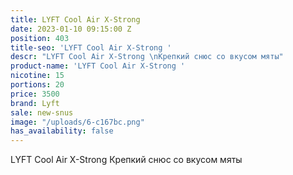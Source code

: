 ```yaml
---
title: LYFT Cool Air X-Strong
date: 2023-01-10 09:15:00 Z
position: 403
title-seo: 'LYFT Cool Air X-Strong '
descr: "LYFT Cool Air X-Strong \nКрепкий снюс со вкусом мяты"
product-name: 'LYFT Cool Air X-Strong '
nicotine: 15
portions: 20
price: 3500
brand: Lyft
sale: new-snus
image: "/uploads/6-c167bc.png"
has_availability: false
---
```


LYFT Cool Air X-Strong 
Крепкий снюс со вкусом мяты